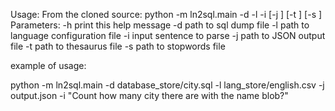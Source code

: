 Usage:
	From the cloned source:
	python -m ln2sql.main -d <path> -l <path> -i <input-sentence> [-j <path>] [-t <path>] [-s <path>]
Parameters:
	-h					print this help message
	-d <path>				path to sql dump file
	-l <path>				path to language configuration file
	-i <input-sentence>			input sentence to parse
	-j <path>				path to JSON output file
	-t <path>				path to thesaurus file
	-s <path>				path to stopwords file

example of usage:

python -m ln2sql.main -d database_store/city.sql -l lang_store/english.csv -j output.json -i "Count how many city there are with the name blob?"